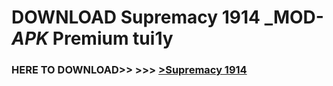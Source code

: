 # DOWNLOAD Supremacy 1914 _MOD-_APK_ Premium  tui1y



<h3> HERE TO DOWNLOAD>> >>> <a href="https://rediregoooz.web.app?sq=Supremacy 1914">>Supremacy 1914 </a></h3><br>


 
